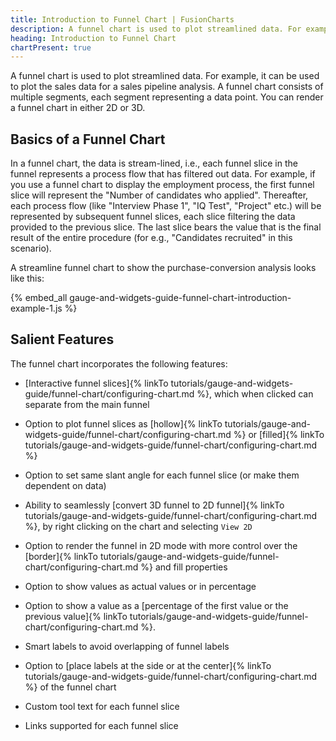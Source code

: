 ```yaml
---
title: Introduction to Funnel Chart | FusionCharts
description: A funnel chart is used to plot streamlined data. For example, it can be used to plot the sales data for a sales pipeline analysis.
heading: Introduction to Funnel Chart
chartPresent: true
---
```


A funnel chart is used to plot streamlined data. For example, it can be used to plot the sales data for a sales pipeline analysis. A funnel chart consists of multiple segments, each segment representing a data point. You can render a funnel chart in either 2D or 3D.

## Basics of a Funnel Chart

In a funnel chart, the data is stream-lined, i.e., each funnel slice in the funnel represents a process flow that has filtered out data. For example, if you use  a funnel chart to display the employment process, the first funnel slice will represent the "Number of candidates who applied". Thereafter, each process flow (like "Interview Phase 1", "IQ Test", "Project" etc.) will be represented by subsequent funnel slices, each slice filtering the data provided to the previous slice. The last slice bears the value that is the final result of the entire procedure (for e.g., "Candidates recruited" in this scenario).

A streamline funnel chart to show the purchase-conversion analysis looks like this:

{% embed_all gauge-and-widgets-guide-funnel-chart-introduction-example-1.js %}

## Salient Features

The funnel chart incorporates the following features:

* [Interactive funnel slices]{% linkTo tutorials/gauge-and-widgets-guide/funnel-chart/configuring-chart.md %}, which when clicked can separate from the main funnel

* Option to plot funnel slices as [hollow]{% linkTo tutorials/gauge-and-widgets-guide/funnel-chart/configuring-chart.md %} or [filled]{% linkTo tutorials/gauge-and-widgets-guide/funnel-chart/configuring-chart.md %}

* Option to set same slant angle for each funnel slice (or make them dependent on data)

* Ability to seamlessly [convert 3D funnel to 2D funnel]{% linkTo tutorials/gauge-and-widgets-guide/funnel-chart/configuring-chart.md %}, by right clicking on the chart and selecting `View 2D`

* Option to render the funnel in 2D mode with more control over the [border]{% linkTo tutorials/gauge-and-widgets-guide/funnel-chart/configuring-chart.md %} and fill properties

* Option to show values as actual values or in percentage

* Option to show a value as a [percentage of the first value or the previous value]{% linkTo tutorials/gauge-and-widgets-guide/funnel-chart/configuring-chart.md %}.

* Smart labels to avoid overlapping of funnel labels

* Option to [place labels at the side or at the center]{% linkTo tutorials/gauge-and-widgets-guide/funnel-chart/configuring-chart.md %} of the funnel chart

* Custom tool text for each funnel slice

* Links supported for each funnel slice